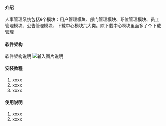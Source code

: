 #### 介绍
人事管理系统包括6个模块：用户管理模块、部门管理模块、职位管理模块、员工管理模块、公告管理模块、下载中心模块六大类。除下载中心模块里面多了个下载管理

#### 软件架构
软件架构说明
![输入图片说明](https://images.gitee.com/uploads/images/2022/0217/233324_668b6b66_8318162.png "1645111971(1).png")

#### 安装教程

1.  xxxx
2.  xxxx
3.  xxxx

#### 使用说明

1.  xxxx
2.  xxxx
